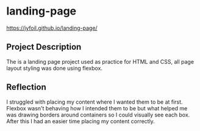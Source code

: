 # landing-page

https://jyfoil.github.io/landing-page/

## Project Description

The is a landing page project used as practice for HTML and CSS, all page layout styling was done using flexbox.

## Reflection

I struggled with placing my content where I wanted them to be at first. Flexbox wasn't behaving how I intended them to be but what helped me was drawing borders around containers so I could visually see each box. After this I had an easier time placing my content correctly.
